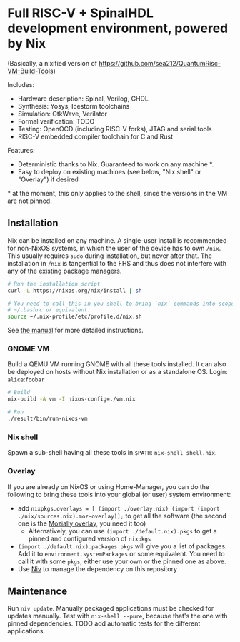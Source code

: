 # Full RISC-V + SpinalHDL development environment, powered by Nix

(Basically, a nixified version of https://github.com/sea212/QuantumRisc-VM-Build-Tools)

Includes:

- Hardware description: Spinal, Verilog, GHDL
- Synthesis: Yosys, Icestorm toolchains
- Simulation: GtkWave, Verilator
- Formal verification: TODO
- Testing: OpenOCD (including RISC-V forks), JTAG and serial tools
- RISC-V embedded compiler toolchain for C and Rust

Features:

- Deterministic thanks to Nix. Guaranteed to work on any machine \*.
- Easy to deploy on existing machines (see below, "Nix shell" or "Overlay") if desired

\* at the moment, this only applies to the shell, since the versions in the VM are not pinned.

## Installation

Nix can be installed on any machine. A single-user install is recommended for non-NixOS systems,
in which the user of the device has to own `/nix`. This usually requires `sudo` during installation,
but never after that. The installation in `/nix` is tangential to the FHS and thus does not interfere
with any of the existing package managers.

```sh
# Run the installation script
curl -L https://nixos.org/nix/install | sh

# You need to call this in you shell to bring `nix` commands into scope. Ideally, put it in your
# ~/.bashrc or equivalent.
source ~/.nix-profile/etc/profile.d/nix.sh
```

See [the manual](https://nixos.org/manual/nix/stable/index.html#sect-single-user-installation) for
more detailed instructions.

### GNOME VM

Build a QEMU VM running GNOME with all these tools installed. It can also be deployed on hosts without
Nix installation or as a standalone OS. Login: `alice`:`foobar`

```sh
# Build
nix-build -A vm -I nixos-config=./vm.nix

# Run
./result/bin/run-nixos-vm
```

### Nix shell

Spawn a sub-shell having all these tools in `$PATH`: `nix-shell shell.nix`.

### Overlay

If you are already on NixOS or using Home-Manager, you can do the following to bring these tools into your global
(or user) system environment:

- add `nixpkgs.overlays = [ (import ./overlay.nix) (import (import ./nix/sources.nix).moz-overlay)];` to get all the software
  (the second one is the [Mozially overlay](https://github.com/mozilla/nixpkgs-mozilla), you need it too)
  - Alternatively, you can use `(import ./default.nix).pkgs` to get a pinned and configured version of `nixpkgs`
- `(import ./default.nix).packages pkgs` will give you a list of packages. Add it to `environment.systemPackages` or some equivalent.
  You need to call it with some `pkgs`, either use your own or the pinned one as above.
- Use [Niv](https://github.com/nmattia/niv) to manage the dependency on this repository

## Maintenance

Run `niv update`. Manually packaged applications must be checked for updates manually.
Test with `nix-shell --pure`, because that's the one with pinned dependencies.
TODO add automatic tests for the different applications.
